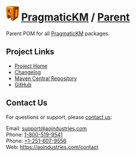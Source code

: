 # [<img src="ao-logo.png" alt="AO Logo" width="35" height="40">](https://aoindustries.com/) [PragmaticKM](https://pragmatickm.com/) / [Parent](https://pragmatickm.com/parent/)
Parent POM for all [PragmaticKM](https://pragmatickm.com/) packages.

## Project Links
* [Project Home](https://pragmatickm.com/parent/)
* [Changelog](https://pragmatickm.com/parent/changelog)
* [Maven Central Repository](https://search.maven.org/#search%7Cgav%7C1%7Cg:%22com.pragmatickm%22%20AND%20a:%22pragmatickm-parent%22)
* [GitHub](https://github.com/aoindustries/pragmatickm-parent)

## Contact Us
For questions or support, please [contact us](https://aoindustries.com/contact):

Email: [support@aoindustries.com](mailto:support@aoindustries.com)  
Phone: [1-800-519-9541](tel:1-800-519-9541)  
Phone: [+1-251-607-9556](tel:+1-251-607-9556)  
Web: https://aoindustries.com/contact
